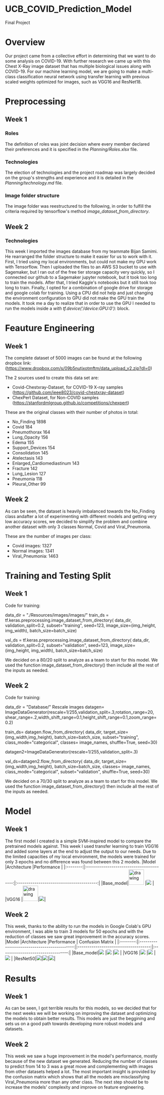 # UCB_COVID_Prediction_Model
Final Project

# Overview 
Our project came from a collective effort in determining that we want to do some analysis on COVID-19. 
With further research we came up with this Chest X-Ray image dataset that has multiple biological issues along with COVID-19.
For our machine learning model, we are going to make a multi-class classification neural network using transfer learning with 
previous scaled weights optimized for images, such as VGG16 and ResNet18. 

# Preprocessing

## Week 1
### Roles
The definition of roles was joint decision where every member declared their preferences and it is specified in the *Planning/Roles.xlsx* file. 

### Technologies
The election of technologies and the project roadmap was largely decided on the group's strengths and experience and it is detailed in the *Planning/technology.md* file.

### Image folder structure
The image folder was reestructured to the following, in order to fulfill the criteria required by tensorflow's method *image_dataset_from_directory*.

## Week 2
### Technologies
This week I imported the images database from my teammate Bijan Samimi. He rearranged the folder structure to make it easier for us to work with it. 
First, I tried using my local environments, but could not make my GPU work with Tensorflow. Then I uploaded the files to an AWS S3 bucket to use with Sagemaker, but I ran out of the free tier storage capacity very quickly, so I connected our github to a Sagemaker jupyter notebook, but it took too long to train the models. After that, I tried Kaggle's notebooks but it still took too long to train. Finally, I opted for a combination of google drive for storage and google colab for training.
Using a CPU did not help and just changing the environment configuration to GPU did not make the GPU train the models. It took me a day to realize that in order to use the GPU I needed to run the models inside a *with tf.device('/device:GPU:0'):* block.

# Feauture Engineering
## Week 1
The complete dataset of 5000 images can be found at the following dropbox link: (https://www.dropbox.com/s/09b5nutjxotmftm/data_upload_v2.zip?dl=0)

The 2 sources used to create this data set are:
- Covid-Chestxray-Dataset, for COVID-19 X-ray samples (https://github.com/ieee8023/covid-chestxray-dataset)
- ChexPert Dataset, for Non-COVID samples (https://stanfordmlgroup.github.io/competitions/chexpert)

These are the original classes with their number of photos in total: 
- No_Finding                    1898 
- Covid                          184
- Pneumothorax                   164
- Lung_Opacity                   156
- Edema                          155
- Support_Devices                154
- Consolidation                  145
- Atelectasis                    143
- Enlarged_Cardiomediastinum     143
- Fracture                       142
- Lung_Lesion                    127
- Pneumonia                      118
- Pleural_Other                   99

## Week 2
As can be seen, the dataset is heavily imbalanced towards the No_Finding class andafter a lot of experimenting with different models and getting very low accuracy scores, we decided to simplify the problem and combine another dataset with only 3 classes Normal, Covid and Viral_Pneumonia.

These are the number of images per class:
- Covid images: 1327
- Normal images: 1341
- Viral_Pneumonia: 1463

# Training and Testing Split 
## Week 1
Code for training:

data_dir = "./Resources/images/images/" train_ds = tf.keras.preprocessing.image_dataset_from_directory( data_dir, validation_split=0.2, subset="training", seed=123, image_size=(img_height, img_width), batch_size=batch_size)

val_ds = tf.keras.preprocessing.image_dataset_from_directory( data_dir, validation_split=0.2, subset="validation", seed=123, image_size=(img_height, img_width), batch_size=batch_size)

We decided on a 80/20 split to analyze as a team to start for this model. We used the function image_dataset_from_directory() then include all the rest of the inputs as needed.

## Week 2
Code for training:

data_dir = "Database/"
Rescale images 
datagen= ImageDataGenerator(rescale=1/255,validation_split=.3,rotation_range=20,
                           shear_range=.2,width_shift_range=0.1,height_shift_range=0.1,zoom_range=0.2)


train_ds= datagen.flow_from_directory(
                data_dir,
                target_size=(img_width,img_height),
                batch_size=batch_size,
                subset="training",
                class_mode="categorical", 
                classes= image_names,
                shuffle=True, 
                seed=30)


datagen2=ImageDataGenerator(rescale=1/255,validation_split=.3)

val_ds=datagen2.flow_from_directory(
                data_dir,
                target_size=(img_width,img_height),
                batch_size=batch_size,
                classes= image_names,
                class_mode="categorical", 
                subset="validation", 
                shuffle=True, 
                seed=30)

We decided on a 70/30 split to analyze as a team to start for this model. We used the function image_dataset_from_directory() then include all the rest of the inputs as needed.

# Model
## Week 1
 The first model I created is a simple SVM-inspired model to compare the pretrained models against. This week I used transfer learning to train VGG16 and added some layers at the end to adjust the output to our needs. Due to the limited capacities of my local environment, the models were trained for only 3 epochs and no difference was found between this 2 models.
|Model     |Architecture                               |Performance                                |
|:--------:|:-----------------------------------------:|:-----------------------------------------:|
|Base_model|<img src="Resources/Base_model/architecture.png" alt="drawing" width="50"/> |![](Resources/Base_model/base_model1.png)  |
|VGG16     |<img src="Resources/VGG16_model/architecture.png" alt="drawing" width="50"/>|![](Resources/VGG16_model/VGG16_model1.png)|

## Week 2
This week, thanks to the ability to run the models in Google Colab's GPU environment, I was able to train 3 models for 50 epochs and with the reduction of classes we saw great improvement in the accuracy scores.
|Model     |Architecture                                  |Performance                            | Confusion Matrix                   |
|:--------:|:--------------------------------------------:|:-------------------------------------:|:----------------------------------:|
|Base_model|![](Resources/Base_model/architecture.png)    |![](Resources/Base_model/score.png)    |![](Resources/Base_model/conf.png)  |
|VGG16     |![](Resources/VGG16_model/architecture.png)   |![](Resources/VGG16_model/score.png)   |![](Resources/VGG16_model/conf.png) |
|ResNet50|![](Resources/ResNet50_model/architecture.png)|![](Resources/ResNet50_model/score.png)|![](Resources/ResNet50_model/conf.png)|

# Results
## Week 1
As can be seen, I got terrible results for this models, so we decided that for the next weeks we will be working on improving the dataset and optimizing the models to obtain better results.
This models are just the beggining and sets us on a good path towards developing more robust models and datasets.

## Week 2
This week we saw a huge improvement in the model's performance, mostly because of the new dataset we generated. Reducing the number of classes to predict from 14 to 3 was a great move and complementing with images from other datasets helped a lot.
The most important insight is provided by the confusion matrix which shows that all the models are misclassifying Viral_Pneumonia more than any other class. The next step should be to increase the models' complexity and improve on feature engineering.

